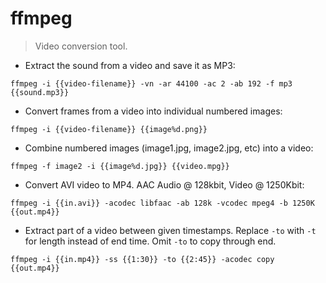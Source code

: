 # ffmpeg

> Video conversion tool.

- Extract the sound from a video and save it as MP3:

`ffmpeg -i {{video-filename}} -vn -ar 44100 -ac 2 -ab 192 -f mp3 {{sound.mp3}}`

- Convert frames from a video into individual numbered images:

`ffmpeg -i {{video-filename}} {{image%d.png}}`

- Combine numbered images (image1.jpg, image2.jpg, etc) into a video:

`ffmpeg -f image2 -i {{image%d.jpg}} {{video.mpg}}`

- Convert AVI video to MP4. AAC Audio @ 128kbit, Video @ 1250Kbit:

`ffmpeg -i {{in.avi}} -acodec libfaac -ab 128k -vcodec mpeg4 -b 1250K {{out.mp4}}`

- Extract part of a video between given timestamps. Replace `-to` with `-t` for length instead of end time.  Omit `-to` to copy through end.

`ffmpeg -i {{in.mp4}} -ss {{1:30}} -to {{2:45}} -acodec copy {{out.mp4}}`
